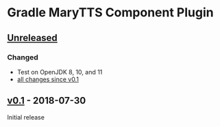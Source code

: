 Gradle MaryTTS Component Plugin
===============================

[Unreleased]
------------

### Changed

- Test on OpenJDK 8, 10, and 11
- [all changes since v0.1]

[v0.1] - 2018-07-30
-------------------

Initial release

[Unreleased]: https://github.com/marytts/gradle-marytts-component-plugin/tree/master
[all changes since v0.1]: https://github.com/marytts/gradle-marytts-component-plugin/compare/v0.1...HEAD
[v0.1]: https://github.com/marytts/gradle-marytts-component-plugin/releases/tag/v0.1
